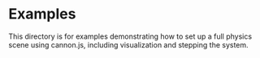 # Examples

This directory is for examples demonstrating how to set up a full physics scene using cannon.js, including visualization and stepping the system.